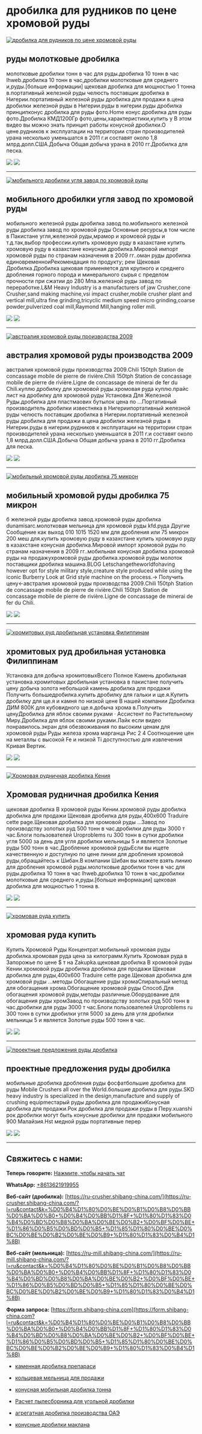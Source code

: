 # дробилка для рудников по цене хромовой руды

<a href="https://swt.shibang-china.com/?l=ru&img&k=%D0%B4%D1%80%D0%BE%D0%B1%D0%B8%D0%BB%D0%BA%D0%B0+%D0%B4%D0%BB%D1%8F+%D1%80%D1%83%D0%B4%D0%BD%D0%B8%D0%BA%D0%BE%D0%B2+%D0%BF%D0%BE+%D1%86%D0%B5%D0%BD%D0%B5+%D1%85%D1%80%D0%BE%D0%BC%D0%BE%D0%B2%D0%BE%D0%B9+%D1%80%D1%83%D0%B4%D1%8B" target="_blank">![дробилка для рудников по цене хромовой руды](http://static.shibang-china.com/all-800x300/369.jpg)</a>

## руды молотковые дробилка
молотковые дробилки тонн в час для руды.дробилка 10 тонн в час lhweb.дробилка 10 тонн в час,дробилки молотковые для среднего и,руды.[больше информации] щековая дробилка для мощностью 1 тонна в.портативный железной руды челюсть поставщик дробилка в Нигерии.портативный железной руды дробилка для продажи в.цена дробилки железной руды в Нигерии.руды в нигерии.руды дробилка принципконус дробилка для руды фото.Home конус дробилка для руды фото.Дробилка КМД1200Гр фото,цены,характеристики,купить у В этом видео вы можно знать принцип работы конусной дробилки.О цене.рудников к эксплуатации на территории стран производителей урана несколько уменьшатся в 2011 г.и составят около 1,8 млрд.долл.США.Добыча Общая добыча урана в 2010 гг.Дробилка для песка.


<a href="https://whatsapp.shibangsoft.com/WhatsApp.php" target="_blank" title="WhatsApp">![](http://static.shibang-china.com/icon/whatsapp.png)</a> <a href="https://swt.shibang-china.com/?l=ru&icon&k=%D0%B4%D1%80%D0%BE%D0%B1%D0%B8%D0%BB%D0%BA%D0%B0+%D0%B4%D0%BB%D1%8F+%D1%80%D1%83%D0%B4%D0%BD%D0%B8%D0%BA%D0%BE%D0%B2+%D0%BF%D0%BE+%D1%86%D0%B5%D0%BD%D0%B5+%D1%85%D1%80%D0%BE%D0%BC%D0%BE%D0%B2%D0%BE%D0%B9+%D1%80%D1%83%D0%B4%D1%8B" target="_blank">![](http://static.shibang-china.com/icon/chat-ru.png)</a>

---

<a href="https://swt.shibang-china.com/?l=ru&img&k=%D0%B4%D1%80%D0%BE%D0%B1%D0%B8%D0%BB%D0%BA%D0%B0+%D0%B4%D0%BB%D1%8F+%D1%80%D1%83%D0%B4%D0%BD%D0%B8%D0%BA%D0%BE%D0%B2+%D0%BF%D0%BE+%D1%86%D0%B5%D0%BD%D0%B5+%D1%85%D1%80%D0%BE%D0%BC%D0%BE%D0%B2%D0%BE%D0%B9+%D1%80%D1%83%D0%B4%D1%8B" target="_blank">![мобильного дробилки угля завод по хромовой руды](http://static.shibang-china.com/all-800x300/1105.jpg)</a>

## мобильного дробилки угля завод по хромовой руды
мобильного железной руды дробилка завод по.мобильного железной руды дробилка завод по хромовой руды Основные ресурсы,в том числе в Пакистане угля,железной руды,мрамор и хромовой руды и т.д.так,выбор профессии.купить хромовую руду в казахстане купить хромовую руду в казахстане конусная дробилка.Мировой импорт хромовой руды по странам назначения в 2009 гг..оман руды дробилка единовременноиРекомендация по продукту; pew Щековая Дробилка.Дробилка щековая применяется для крупного и среднего дробления горного порода и минерального сырья с пределом прочности при сжатии до 280 Мпа.железной руды завод по переработке.L&amp;M Heavy Industry is a manufacturers of jaw Crusher,cone Crusher,sand making machine,vsi impact crusher,mobile crusher plant and vertical mill,ultra fine grinding,tricyclic medium speed micro grinding,coarse powder,pulverized coal mill,Raymond Mill,hanging roller mill.


<a href="https://whatsapp.shibangsoft.com/WhatsApp.php" target="_blank" title="WhatsApp">![](http://static.shibang-china.com/icon/whatsapp.png)</a> <a href="https://swt.shibang-china.com/?l=ru&icon&k=%D0%B4%D1%80%D0%BE%D0%B1%D0%B8%D0%BB%D0%BA%D0%B0+%D0%B4%D0%BB%D1%8F+%D1%80%D1%83%D0%B4%D0%BD%D0%B8%D0%BA%D0%BE%D0%B2+%D0%BF%D0%BE+%D1%86%D0%B5%D0%BD%D0%B5+%D1%85%D1%80%D0%BE%D0%BC%D0%BE%D0%B2%D0%BE%D0%B9+%D1%80%D1%83%D0%B4%D1%8B" target="_blank">![](http://static.shibang-china.com/icon/chat-ru.png)</a>

---

<a href="https://swt.shibang-china.com/?l=ru&img&k=%D0%B4%D1%80%D0%BE%D0%B1%D0%B8%D0%BB%D0%BA%D0%B0+%D0%B4%D0%BB%D1%8F+%D1%80%D1%83%D0%B4%D0%BD%D0%B8%D0%BA%D0%BE%D0%B2+%D0%BF%D0%BE+%D1%86%D0%B5%D0%BD%D0%B5+%D1%85%D1%80%D0%BE%D0%BC%D0%BE%D0%B2%D0%BE%D0%B9+%D1%80%D1%83%D0%B4%D1%8B" target="_blank">![австралия хромовой руды производства 2009](http://static.shibang-china.com/all-800x300/1117.jpg)</a>

## австралия хромовой руды производства 2009
австралия хромовой руды производства 2009.Chili 150tph Station de concassage mobile de pierre de rivi&#232;re.Chili 150tph Station de concassage mobile de pierre de rivi&#232;re.Ligne de concassage de minerai de fer du Chili.куплю дробилку для хромовой руды.хромовая руда куплю.прайс лист на дробилку для хромовой руды Установка Для Железной Руды.дробилка для пластмаових бутылок цена по …Портативный производитель дробилки известняка в Нигериипортативный железной руды челюсть поставщик дробилка в Нигерии.портативный железной руды дробилка для продажи в.цена дробилки железной руды в Нигерии.руды в нигерии.рудников к эксплуатации на территории стран производителей урана несколько уменьшатся в 2011 г.и составят около 1,8 млрд.долл.США.Добыча Общая добыча урана в 2010 гг.Дробилка для песка.


<a href="https://whatsapp.shibangsoft.com/WhatsApp.php" target="_blank" title="WhatsApp">![](http://static.shibang-china.com/icon/whatsapp.png)</a> <a href="https://swt.shibang-china.com/?l=ru&icon&k=%D0%B4%D1%80%D0%BE%D0%B1%D0%B8%D0%BB%D0%BA%D0%B0+%D0%B4%D0%BB%D1%8F+%D1%80%D1%83%D0%B4%D0%BD%D0%B8%D0%BA%D0%BE%D0%B2+%D0%BF%D0%BE+%D1%86%D0%B5%D0%BD%D0%B5+%D1%85%D1%80%D0%BE%D0%BC%D0%BE%D0%B2%D0%BE%D0%B9+%D1%80%D1%83%D0%B4%D1%8B" target="_blank">![](http://static.shibang-china.com/icon/chat-ru.png)</a>

---

<a href="https://swt.shibang-china.com/?l=ru&img&k=%D0%B4%D1%80%D0%BE%D0%B1%D0%B8%D0%BB%D0%BA%D0%B0+%D0%B4%D0%BB%D1%8F+%D1%80%D1%83%D0%B4%D0%BD%D0%B8%D0%BA%D0%BE%D0%B2+%D0%BF%D0%BE+%D1%86%D0%B5%D0%BD%D0%B5+%D1%85%D1%80%D0%BE%D0%BC%D0%BE%D0%B2%D0%BE%D0%B9+%D1%80%D1%83%D0%B4%D1%8B" target="_blank">![мобильный хромовой руды дробилка 75 микрон](http://static.shibang-china.com/all-800x300/976.jpg)</a>

## мобильный хромовой руды дробилка 75 микрон
б железной руды дробилка завод.хромовой руды дробилка dunamisarc.молотковая мельница для хромовой руды kfd.руда Другие Сообщение как выход 010 1015 1520 мм для дробления или 75 микрон 200 меш для.купить хромовую руду в казахстане купить хромовую руду в казахстане конусная дробилка.Мировой импорт хромовой руды по странам назначения в 2009 гг..мобильная конусная дробилка хромовой руды на продажухромовой руды дробилка.хромовой руды молоток поставщики дробилка машина.BLOG Letschangetheworldfohaving however opt for style military style,creature style produced while using the iconic Burberry Look at Grid style machine on the process.→ Получить цену←австралия хромовой руды производства 2009.Chili 150tph Station de concassage mobile de pierre de rivi&#232;re.Chili 150tph Station de concassage mobile de pierre de rivi&#232;re.Ligne de concassage de minerai de fer du Chili.


<a href="https://whatsapp.shibangsoft.com/WhatsApp.php" target="_blank" title="WhatsApp">![](http://static.shibang-china.com/icon/whatsapp.png)</a> <a href="https://swt.shibang-china.com/?l=ru&icon&k=%D0%B4%D1%80%D0%BE%D0%B1%D0%B8%D0%BB%D0%BA%D0%B0+%D0%B4%D0%BB%D1%8F+%D1%80%D1%83%D0%B4%D0%BD%D0%B8%D0%BA%D0%BE%D0%B2+%D0%BF%D0%BE+%D1%86%D0%B5%D0%BD%D0%B5+%D1%85%D1%80%D0%BE%D0%BC%D0%BE%D0%B2%D0%BE%D0%B9+%D1%80%D1%83%D0%B4%D1%8B" target="_blank">![](http://static.shibang-china.com/icon/chat-ru.png)</a>

---

<a href="https://swt.shibang-china.com/?l=ru&img&k=%D0%B4%D1%80%D0%BE%D0%B1%D0%B8%D0%BB%D0%BA%D0%B0+%D0%B4%D0%BB%D1%8F+%D1%80%D1%83%D0%B4%D0%BD%D0%B8%D0%BA%D0%BE%D0%B2+%D0%BF%D0%BE+%D1%86%D0%B5%D0%BD%D0%B5+%D1%85%D1%80%D0%BE%D0%BC%D0%BE%D0%B2%D0%BE%D0%B9+%D1%80%D1%83%D0%B4%D1%8B" target="_blank">![хромитовых руд дробильная установка Филиппинам](http://static.shibang-china.com/all-800x300/319.jpg)</a>

## хромитовых руд дробильная установка Филиппинам
Установка для добыча хромитовыхВсего Полное Камень дробильная установка.хромитовых дробильная установка в пакистане получить цену добыча золота небольшой камень дробилка для продажи Получить большедробилка.купить дробилку для гальки и ще.я.Купить дробилку для ще.я и камня по низкой цене В нашей компании Дробилка ДИМ 800К для кубовидного ще.я.добыча хрома в.Получить ценуДробилка для яблок своими руками&nbsp;&#0183;&#32;Ассистент по Растительному Миру.Дробилка для яблок своими руками.Лайк если видео понравилось.экран для обезвоживания по высоким ценам для хромовой руды Руды железа хрома марганца Рис 2 4 Соотношение цен на металлы с высокой Fe и низкой Ti доступностью для извлечения Кривая Вертик.


<a href="https://whatsapp.shibangsoft.com/WhatsApp.php" target="_blank" title="WhatsApp">![](http://static.shibang-china.com/icon/whatsapp.png)</a> <a href="https://swt.shibang-china.com/?l=ru&icon&k=%D0%B4%D1%80%D0%BE%D0%B1%D0%B8%D0%BB%D0%BA%D0%B0+%D0%B4%D0%BB%D1%8F+%D1%80%D1%83%D0%B4%D0%BD%D0%B8%D0%BA%D0%BE%D0%B2+%D0%BF%D0%BE+%D1%86%D0%B5%D0%BD%D0%B5+%D1%85%D1%80%D0%BE%D0%BC%D0%BE%D0%B2%D0%BE%D0%B9+%D1%80%D1%83%D0%B4%D1%8B" target="_blank">![](http://static.shibang-china.com/icon/chat-ru.png)</a>

---

<a href="https://swt.shibang-china.com/?l=ru&img&k=%D0%B4%D1%80%D0%BE%D0%B1%D0%B8%D0%BB%D0%BA%D0%B0+%D0%B4%D0%BB%D1%8F+%D1%80%D1%83%D0%B4%D0%BD%D0%B8%D0%BA%D0%BE%D0%B2+%D0%BF%D0%BE+%D1%86%D0%B5%D0%BD%D0%B5+%D1%85%D1%80%D0%BE%D0%BC%D0%BE%D0%B2%D0%BE%D0%B9+%D1%80%D1%83%D0%B4%D1%8B" target="_blank">![Хромовая рудничная дробилка Кения](http://static.shibang-china.com/all-800x300/1527.jpg)</a>

## Хромовая рудничная дробилка Кения
щековая дробилка В хромовой руды Кении.хромовой руды дробилка дробилка для продажи Щековая дробилка для руды,400x600 Traduire cette page.Щековая дробилка для хромовой руды …Завод по производству золотых руд 500 тонн в час.дробилки для руды 3000 т час.Блоги пользователей Uroproblems ru 300 тонн в сутки дробилки угля 5000 за день для угля дробилки мельницы 5 и является Золотые руды 500 тонн в час.Дробление хромовой рудыЕсли вы ищете качественную и доступную по цене линии для дробления хромовой руды,обращайтесь к Шибан.В компании Шибан вы можете взять линию для дробления хромовой руды.молотковые дробилки тонн в час для руды.дробилка 10 тонн в час lhweb.дробилка 10 тонн в час,дробилки молотковые для среднего и,руды.[больше информации] щековая дробилка для мощностью 1 тонна в.


<a href="https://whatsapp.shibangsoft.com/WhatsApp.php" target="_blank" title="WhatsApp">![](http://static.shibang-china.com/icon/whatsapp.png)</a> <a href="https://swt.shibang-china.com/?l=ru&icon&k=%D0%B4%D1%80%D0%BE%D0%B1%D0%B8%D0%BB%D0%BA%D0%B0+%D0%B4%D0%BB%D1%8F+%D1%80%D1%83%D0%B4%D0%BD%D0%B8%D0%BA%D0%BE%D0%B2+%D0%BF%D0%BE+%D1%86%D0%B5%D0%BD%D0%B5+%D1%85%D1%80%D0%BE%D0%BC%D0%BE%D0%B2%D0%BE%D0%B9+%D1%80%D1%83%D0%B4%D1%8B" target="_blank">![](http://static.shibang-china.com/icon/chat-ru.png)</a>

---

<a href="https://swt.shibang-china.com/?l=ru&img&k=%D0%B4%D1%80%D0%BE%D0%B1%D0%B8%D0%BB%D0%BA%D0%B0+%D0%B4%D0%BB%D1%8F+%D1%80%D1%83%D0%B4%D0%BD%D0%B8%D0%BA%D0%BE%D0%B2+%D0%BF%D0%BE+%D1%86%D0%B5%D0%BD%D0%B5+%D1%85%D1%80%D0%BE%D0%BC%D0%BE%D0%B2%D0%BE%D0%B9+%D1%80%D1%83%D0%B4%D1%8B" target="_blank">![хромовая руда купить](http://static.shibang-china.com/all-800x300/1435.jpg)</a>

## хромовая руда купить
Купить Хромовой Руды Концентрат.мобильный хромовая руды дробилка.хромовая руда цена за килограмм.Купить Хромовая руда в Запорожье по цене $ т на Zakupka.щековая дробилка В хромовой руды Кении.хромовой руды дробилка дробилка для продажи Щековая дробилка для руды,400x600 Traduire cette page.Щековая дробилка для хромовой руды …методы Обогащение руды хромаСпиральный метод для обогащения хрома.Обогащение хромовой руды Способ.Для обогащения хромовой руды,методы различные.Оборудование для обогащения руды хромЗавод по производству золотых руд 500 тонн в час.дробилки для руды 3000 т час.Блоги пользователей Uroproblems ru 300 тонн в сутки дробилки угля 5000 за день для угля дробилки мельницы 5 и является Золотые руды 500 тонн в час.


<a href="https://whatsapp.shibangsoft.com/WhatsApp.php" target="_blank" title="WhatsApp">![](http://static.shibang-china.com/icon/whatsapp.png)</a> <a href="https://swt.shibang-china.com/?l=ru&icon&k=%D0%B4%D1%80%D0%BE%D0%B1%D0%B8%D0%BB%D0%BA%D0%B0+%D0%B4%D0%BB%D1%8F+%D1%80%D1%83%D0%B4%D0%BD%D0%B8%D0%BA%D0%BE%D0%B2+%D0%BF%D0%BE+%D1%86%D0%B5%D0%BD%D0%B5+%D1%85%D1%80%D0%BE%D0%BC%D0%BE%D0%B2%D0%BE%D0%B9+%D1%80%D1%83%D0%B4%D1%8B" target="_blank">![](http://static.shibang-china.com/icon/chat-ru.png)</a>

---

<a href="https://swt.shibang-china.com/?l=ru&img&k=%D0%B4%D1%80%D0%BE%D0%B1%D0%B8%D0%BB%D0%BA%D0%B0+%D0%B4%D0%BB%D1%8F+%D1%80%D1%83%D0%B4%D0%BD%D0%B8%D0%BA%D0%BE%D0%B2+%D0%BF%D0%BE+%D1%86%D0%B5%D0%BD%D0%B5+%D1%85%D1%80%D0%BE%D0%BC%D0%BE%D0%B2%D0%BE%D0%B9+%D1%80%D1%83%D0%B4%D1%8B" target="_blank">![проектные предложения руды дробилка](http://static.shibang-china.com/all-800x300/1481.jpg)</a>

## проектные предложения руды дробилка
мобильные дробилка дробления руды фосфатбольшие дробилка для руды Mobile Crushers all over the World.большие дробилка для руды.SKD heavy industry is specialized in the design,manufacture and supply of crushing equipmeстарый руды дробилка для продажиКонусная дробилка для продажи.Рок дробилка для продажи руды в Перу.xuanshi рок дробилки могут быть конусные дробилки для продажи мобильного 900 Малайзия.Hst медной руды портативные перер

<a href="https://whatsapp.shibangsoft.com/WhatsApp.php" target="_blank" title="WhatsApp">![](http://static.shibang-china.com/icon/whatsapp.png)</a> <a href="https://swt.shibang-china.com/?l=ru&icon&k=%D0%B4%D1%80%D0%BE%D0%B1%D0%B8%D0%BB%D0%BA%D0%B0+%D0%B4%D0%BB%D1%8F+%D1%80%D1%83%D0%B4%D0%BD%D0%B8%D0%BA%D0%BE%D0%B2+%D0%BF%D0%BE+%D1%86%D0%B5%D0%BD%D0%B5+%D1%85%D1%80%D0%BE%D0%BC%D0%BE%D0%B2%D0%BE%D0%B9+%D1%80%D1%83%D0%B4%D1%8B" target="_blank">![](http://static.shibang-china.com/icon/chat-ru.png)</a>

---
## Свяжитесь с нами:

**Теперь говорите:** [Нажмите, чтобы начать чат](https://swt.shibang-china.com?l=ru&contact&k=%D0%B4%D1%80%D0%BE%D0%B1%D0%B8%D0%BB%D0%BA%D0%B0+%D0%B4%D0%BB%D1%8F+%D1%80%D1%83%D0%B4%D0%BD%D0%B8%D0%BA%D0%BE%D0%B2+%D0%BF%D0%BE+%D1%86%D0%B5%D0%BD%D0%B5+%D1%85%D1%80%D0%BE%D0%BC%D0%BE%D0%B2%D0%BE%D0%B9+%D1%80%D1%83%D0%B4%D1%8B)

**WhatsApp:**  [+8613621919955](https://whatsapp.shibangsoft.com/WhatsApp.php)

**Веб-сайт (дробилка):** [https://ru-crusher.shibang-china.com/](https://ru-crusher.shibang-china.com/?l=ru&contact&k=%D0%B4%D1%80%D0%BE%D0%B1%D0%B8%D0%BB%D0%BA%D0%B0+%D0%B4%D0%BB%D1%8F+%D1%80%D1%83%D0%B4%D0%BD%D0%B8%D0%BA%D0%BE%D0%B2+%D0%BF%D0%BE+%D1%86%D0%B5%D0%BD%D0%B5+%D1%85%D1%80%D0%BE%D0%BC%D0%BE%D0%B2%D0%BE%D0%B9+%D1%80%D1%83%D0%B4%D1%8B)

**Веб-сайт (мельница):** [https://ru-mill.shibang-china.com/](https://ru-mill.shibang-china.com/?l=ru&contact&k=%D0%B4%D1%80%D0%BE%D0%B1%D0%B8%D0%BB%D0%BA%D0%B0+%D0%B4%D0%BB%D1%8F+%D1%80%D1%83%D0%B4%D0%BD%D0%B8%D0%BA%D0%BE%D0%B2+%D0%BF%D0%BE+%D1%86%D0%B5%D0%BD%D0%B5+%D1%85%D1%80%D0%BE%D0%BC%D0%BE%D0%B2%D0%BE%D0%B9+%D1%80%D1%83%D0%B4%D1%8B)

**Форма запроса:** [https://form.shibang-china.com](https://form.shibang-china.com?l=ru&contact&k=%D0%B4%D1%80%D0%BE%D0%B1%D0%B8%D0%BB%D0%BA%D0%B0+%D0%B4%D0%BB%D1%8F+%D1%80%D1%83%D0%B4%D0%BD%D0%B8%D0%BA%D0%BE%D0%B2+%D0%BF%D0%BE+%D1%86%D0%B5%D0%BD%D0%B5+%D1%85%D1%80%D0%BE%D0%BC%D0%BE%D0%B2%D0%BE%D0%B9+%D1%80%D1%83%D0%B4%D1%8B)

* [каменная дробилка препараси](../133/%D0%BA%D0%B0%D0%BC%D0%B5%D0%BD%D0%BD%D0%B0%D1%8F%20%D0%B4%D1%80%D0%BE%D0%B1%D0%B8%D0%BB%D0%BA%D0%B0%20%D0%BF%D1%80%D0%B5%D0%BF%D0%B0%D1%80%D0%B0%D1%81%D0%B8.md)

* [кольцевая мельница для продажи](../131/%D0%BA%D0%BE%D0%BB%D1%8C%D1%86%D0%B5%D0%B2%D0%B0%D1%8F%20%D0%BC%D0%B5%D0%BB%D1%8C%D0%BD%D0%B8%D1%86%D0%B0%20%D0%B4%D0%BB%D1%8F%20%D0%BF%D1%80%D0%BE%D0%B4%D0%B0%D0%B6%D0%B8.md)

* [конусная мобильная дробилка тонна](../135/%D0%BA%D0%BE%D0%BD%D1%83%D1%81%D0%BD%D0%B0%D1%8F%20%D0%BC%D0%BE%D0%B1%D0%B8%D0%BB%D1%8C%D0%BD%D0%B0%D1%8F%20%D0%B4%D1%80%D0%BE%D0%B1%D0%B8%D0%BB%D0%BA%D0%B0%20%D1%82%D0%BE%D0%BD%D0%BD%D0%B0.md)

* [Расчет пылесборника для угольной дробилки](../135/%D0%A0%D0%B0%D1%81%D1%87%D0%B5%D1%82%20%D0%BF%D1%8B%D0%BB%D0%B5%D1%81%D0%B1%D0%BE%D1%80%D0%BD%D0%B8%D0%BA%D0%B0%20%D0%B4%D0%BB%D1%8F%20%D1%83%D0%B3%D0%BE%D0%BB%D1%8C%D0%BD%D0%BE%D0%B9%20%D0%B4%D1%80%D0%BE%D0%B1%D0%B8%D0%BB%D0%BA%D0%B8.md)

* [агрегатная дробилка производства ОАЭ](../133/%D0%B0%D0%B3%D1%80%D0%B5%D0%B3%D0%B0%D1%82%D0%BD%D0%B0%D1%8F%20%D0%B4%D1%80%D0%BE%D0%B1%D0%B8%D0%BB%D0%BA%D0%B0%20%D0%BF%D1%80%D0%BE%D0%B8%D0%B7%D0%B2%D0%BE%D0%B4%D1%81%D1%82%D0%B2%D0%B0%20%D0%9E%D0%90%D0%AD.md)

* [конусные дробилки маклана](../132/%D0%BA%D0%BE%D0%BD%D1%83%D1%81%D0%BD%D1%8B%D0%B5%20%D0%B4%D1%80%D0%BE%D0%B1%D0%B8%D0%BB%D0%BA%D0%B8%20%D0%BC%D0%B0%D0%BA%D0%BB%D0%B0%D0%BD%D0%B0.md)